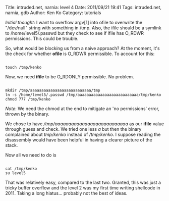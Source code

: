 Title: intruded.net, narnia: level 4
Date: 2011/09/21 19:41
Tags: intruded.net, narnia, gdb
Author: Ken Ko
Category: tutorials

<em>Initial thought</em>: I want to overflow argv[1] into ofile to overwrite the "/dev/null" string with something in /tmp. Also, the ifile should be a symlink to /home/level5/.passwd but they check to see if ifile has O_RDWR permissions. This could be trouble.

So, what would be blocking us from a naive approach? At the moment, it's the check for whether <strong>ofile</strong> is O_RDWR permissible. To account for this:

<code>
touch /tmp/kenko
</code>

Now, we need <strong>ifile</strong> to be O_RDONLY permissible. No problem. 

<code>
mkdir /tmp/aaaaaaaaaaaaaaaaaaaaaaaaaaa/tmp
ln -s /home/level5/.passwd /tmp/aaaaaaaaaaaaaaaaaaaaaaaaaaa/tmp/kenko
chmod 777 /tmp/kenko
</code>

<em>Note</em>: We need the chmod at the end to mitigate an 'no permissions' error, thrown by the binary.

We chose to have <em>/tmp/aaaaaaaaaaaaaaaaaaaaaaaaaaa</em> as our <strong>ifile</strong> value through guess and check. We tried one less <em>a</em> but then the binary complained about <em>tmp/kenko</em> instead of <em>/tmp/kenko</em>. I suppose reading the disassembly would have been helpful in having a clearer picture of the stack. 

Now all we need to do is

<code>
cat /tmp/kenko
su level5
</code>

That was relatively easy, compared to the last two. Granted, this was just a tricky buffer overflow and the level 2 was my first time writing shellcode in 2011. Taking a long hiatus... probably not the best of ideas.

